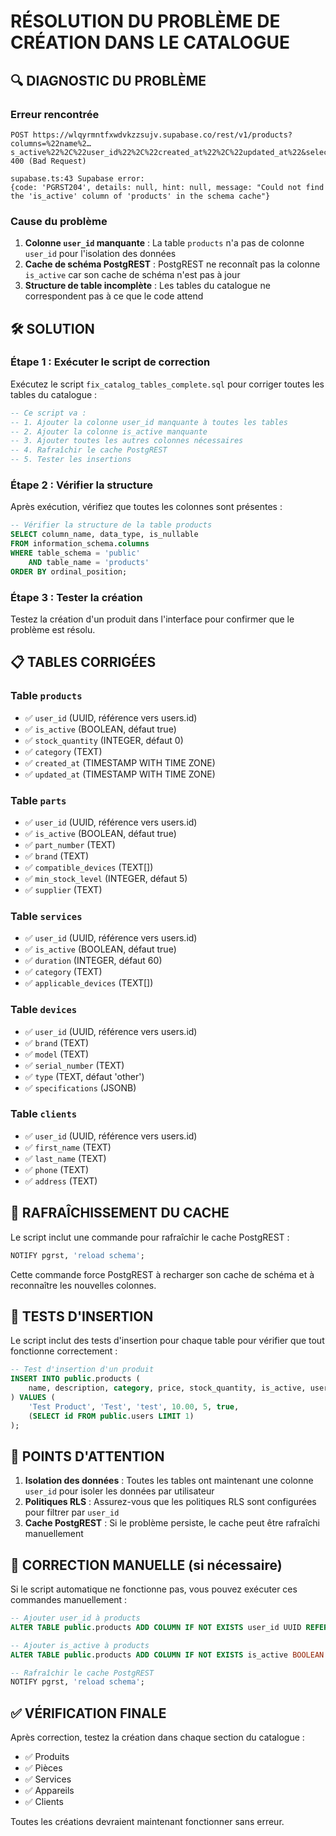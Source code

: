 # RÉSOLUTION DU PROBLÈME DE CRÉATION DANS LE CATALOGUE

## 🔍 DIAGNOSTIC DU PROBLÈME

### Erreur rencontrée
```
POST https://wlqyrmntfxwdvkzzsujv.supabase.co/rest/v1/products?columns=%22name%2…s_active%22%2C%22user_id%22%2C%22created_at%22%2C%22updated_at%22&select=* 400 (Bad Request)

supabase.ts:43 Supabase error: 
{code: 'PGRST204', details: null, hint: null, message: "Could not find the 'is_active' column of 'products' in the schema cache"}
```

### Cause du problème
1. **Colonne `user_id` manquante** : La table `products` n'a pas de colonne `user_id` pour l'isolation des données
2. **Cache de schéma PostgREST** : PostgREST ne reconnaît pas la colonne `is_active` car son cache de schéma n'est pas à jour
3. **Structure de table incomplète** : Les tables du catalogue ne correspondent pas à ce que le code attend

## 🛠️ SOLUTION

### Étape 1 : Exécuter le script de correction
Exécutez le script `fix_catalog_tables_complete.sql` pour corriger toutes les tables du catalogue :

```sql
-- Ce script va :
-- 1. Ajouter la colonne user_id manquante à toutes les tables
-- 2. Ajouter la colonne is_active manquante
-- 3. Ajouter toutes les autres colonnes nécessaires
-- 4. Rafraîchir le cache PostgREST
-- 5. Tester les insertions
```

### Étape 2 : Vérifier la structure
Après exécution, vérifiez que toutes les colonnes sont présentes :

```sql
-- Vérifier la structure de la table products
SELECT column_name, data_type, is_nullable 
FROM information_schema.columns 
WHERE table_schema = 'public' 
    AND table_name = 'products'
ORDER BY ordinal_position;
```

### Étape 3 : Tester la création
Testez la création d'un produit dans l'interface pour confirmer que le problème est résolu.

## 📋 TABLES CORRIGÉES

### Table `products`
- ✅ `user_id` (UUID, référence vers users.id)
- ✅ `is_active` (BOOLEAN, défaut true)
- ✅ `stock_quantity` (INTEGER, défaut 0)
- ✅ `category` (TEXT)
- ✅ `created_at` (TIMESTAMP WITH TIME ZONE)
- ✅ `updated_at` (TIMESTAMP WITH TIME ZONE)

### Table `parts`
- ✅ `user_id` (UUID, référence vers users.id)
- ✅ `is_active` (BOOLEAN, défaut true)
- ✅ `part_number` (TEXT)
- ✅ `brand` (TEXT)
- ✅ `compatible_devices` (TEXT[])
- ✅ `min_stock_level` (INTEGER, défaut 5)
- ✅ `supplier` (TEXT)

### Table `services`
- ✅ `user_id` (UUID, référence vers users.id)
- ✅ `is_active` (BOOLEAN, défaut true)
- ✅ `duration` (INTEGER, défaut 60)
- ✅ `category` (TEXT)
- ✅ `applicable_devices` (TEXT[])

### Table `devices`
- ✅ `user_id` (UUID, référence vers users.id)
- ✅ `brand` (TEXT)
- ✅ `model` (TEXT)
- ✅ `serial_number` (TEXT)
- ✅ `type` (TEXT, défaut 'other')
- ✅ `specifications` (JSONB)

### Table `clients`
- ✅ `user_id` (UUID, référence vers users.id)
- ✅ `first_name` (TEXT)
- ✅ `last_name` (TEXT)
- ✅ `phone` (TEXT)
- ✅ `address` (TEXT)

## 🔄 RAFRAÎCHISSEMENT DU CACHE

Le script inclut une commande pour rafraîchir le cache PostgREST :

```sql
NOTIFY pgrst, 'reload schema';
```

Cette commande force PostgREST à recharger son cache de schéma et à reconnaître les nouvelles colonnes.

## 🧪 TESTS D'INSERTION

Le script inclut des tests d'insertion pour chaque table pour vérifier que tout fonctionne correctement :

```sql
-- Test d'insertion d'un produit
INSERT INTO public.products (
    name, description, category, price, stock_quantity, is_active, user_id
) VALUES (
    'Test Product', 'Test', 'test', 10.00, 5, true, 
    (SELECT id FROM public.users LIMIT 1)
);
```

## 🚨 POINTS D'ATTENTION

1. **Isolation des données** : Toutes les tables ont maintenant une colonne `user_id` pour isoler les données par utilisateur
2. **Politiques RLS** : Assurez-vous que les politiques RLS sont configurées pour filtrer par `user_id`
3. **Cache PostgREST** : Si le problème persiste, le cache peut être rafraîchi manuellement

## 🔧 CORRECTION MANUELLE (si nécessaire)

Si le script automatique ne fonctionne pas, vous pouvez exécuter ces commandes manuellement :

```sql
-- Ajouter user_id à products
ALTER TABLE public.products ADD COLUMN IF NOT EXISTS user_id UUID REFERENCES public.users(id);

-- Ajouter is_active à products
ALTER TABLE public.products ADD COLUMN IF NOT EXISTS is_active BOOLEAN DEFAULT true;

-- Rafraîchir le cache PostgREST
NOTIFY pgrst, 'reload schema';
```

## ✅ VÉRIFICATION FINALE

Après correction, testez la création dans chaque section du catalogue :
- ✅ Produits
- ✅ Pièces
- ✅ Services
- ✅ Appareils
- ✅ Clients

Toutes les créations devraient maintenant fonctionner sans erreur.
